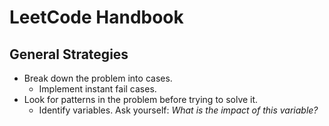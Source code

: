 # LeetCode Handbook

## General Strategies
- Break down the problem into cases.
  - Implement instant fail cases. 
- Look for patterns in the problem before trying to solve it. 
  - Identify variables. Ask yourself: _What is the impact of this variable?_
